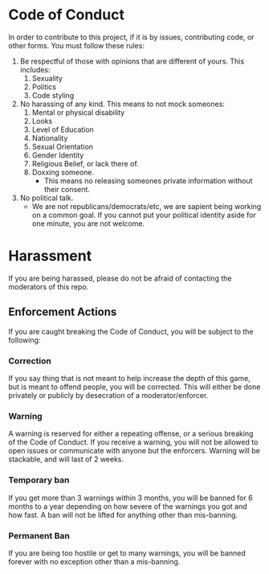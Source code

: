 # Code of Conduct
In order to contribute to this project, if it is by issues, contributing code, or other forms. You must follow these rules:
  1) Be respectful of those with opinions that are different of yours. This includes:
      1) Sexuality
      2) Politics
      3) Code styling
  2) No harassing of any kind. This means to not mock someones:
      1) Mental or physical disability
      2) Looks
      3) Level of Education
      4) Nationality
      5) Sexual Orientation
      6) Gender Identity
      7) Religious Belief, or lack there of.
      8) Doxxing someone.
         * This means no releasing someones private information without their consent.
  3) No political talk.
      * We are not republicans/democrats/etc, we are sapient being working on a common goal. If you cannot put your political identity aside for one minute, you are not welcome.

# Harassment
If you are being harassed, please do not be afraid of contacting the moderators of this repo.
## Enforcement Actions
If you are caught breaking the Code of Conduct, you will be subject to the following:
### Correction
If you say thing that is not meant to help increase the depth of this game, but is meant to offend people, you will be corrected.
This will either be done privately or publicly by desecration of a moderator/enforcer.
### Warning
A warning is reserved for either a repeating offense, or a serious breaking of the Code of Conduct.
If you receive a warning, you will not be allowed to open issues or communicate with anyone but the enforcers.
Warning will be stackable, and will last of 2 weeks.
### Temporary ban
If you get more than 3 warnings within 3 months, you will be banned for 6 months to a year depending on how severe of the warnings you got and how fast.
A ban will not be lifted for anything other than mis-banning.
### Permanent Ban
If you are being too hostile or get to many warnings, you will be banned forever with no exception other than a mis-banning.
